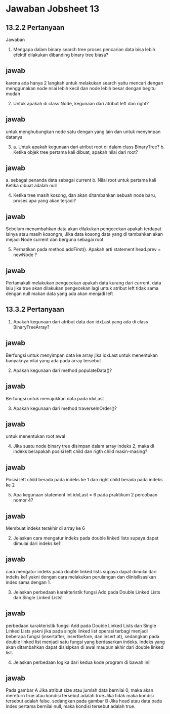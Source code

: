 # Jawaban Jobsheet 13
## 13.2.2 Pertanyaan
Jawaban
1.  Mengapa dalam binary search tree proses pencarian data bisa lebih efektif dilakukan dibanding binary tree biasa? 
## jawab
karena ada hanya 2 langkah untuk melakukan search yaitu mencari dengan menggunakan node nilai lebih kecil dan node lebih besar dengan begitu mudah

2. Untuk apakah di class Node, kegunaan dari atribut left dan right?
## jawab
untuk menghubungkan node satu dengan yang lain dan untuk menyimpan datanya

3. a. Untuk apakah kegunaan dari atribut root di dalam class BinaryTree?
b. Ketika objek tree pertama kali dibuat, apakah nilai dari root?
## jawab
a.  sebagai penanda data sebagai current
b. Nilai root untuk pertama kali Ketika dibuat adalah null

4. Ketika tree masih kosong, dan akan ditambahkan sebuah node baru, proses apa yang akan terjadi?
## jawab
Sebelum menambahkan  data akan dilakukan pengecekan apakah terdapat isinya atau masih kosongm, Jika data kosong data yang di tambahkan akan mejadi Node current dan berguna sebagai root

5. Perhatikan pada method addFirst(). Apakah arti statement head.prev = newNode ? 
## jawab
Pertamakali melakukan pengecekan apakah data kurang dari current. data lalu jika true akan dilakukan pengecekan lagi untuk atribut left tidak sama dengan null makan data yang ada akan menjadi
left



## 13.3.2 Pertanyaan

1.	Apakah kegunaan dari atribut data dan idxLast yang ada di class BinaryTreeArray?
## jawab
Berfungsi untuk menyimpan data ke array jika idxLast untuk menentukan banyaknya nilai yang ada pada array tersebut

2.	Apakah kegunaan dari method populateData()?
## jawab
Berfungsi untuk menujukkan data pada idxLast

3.	Apakah kegunaan dari method traverseInOrder()?
## jawab
untuk menentukan root awal

4.  Jika suatu node binary tree disimpan dalam array indeks 2, maka di indeks berapakah posisi left child dan rigth child masin-masing?
## jawab
Posisi left child berada pada indeks ke 1 dan right child berada pada indeks ke 2

5. Apa kegunaan statement int idxLast = 6 pada praktikum 2 percobaan nomor 4?
## jawab
Membuat indeks terakhir di array ke 6

2. Jelaskan cara mengatur indeks pada double linked lists supaya dapat dimulai dari indeks ke1! 
## jawab
cara mengatur indeks pada double linked lists supaya dapat dimulai dari indeks ke1 yakni dengan cara melakukan perulangan dan diinisilisasikan index sama dengan 1.

3. Jelaskan perbedaan karakteristik fungsi Add pada Double Linked Lists dan Single Linked Lists! 
## jawab
perbedaan karakteristik fungsi Add pada Double Linked Lists dan Single Linked Lists yakni jika pada single linked list operasi terbagi menjadi beberapa fungsi (insertafter, insertbefore, dan insert at), sedangkan pada double linked list menjadi satu fungsi yang berdasarkan indeks. Indeks yang akan ditambahkan dapat disisipkan di awal maupun akhir dari double linked list.

4. Jelaskan perbedaan logika dari kedua kode program di bawah ini!
## jawab
Pada gambar A Jika atribut size atau jumlah data bernilai 0, maka akan mereturn true atau kondisi tersebut adalah true.Jika tidak maka kondisi tersebut adalah false. sedangkan pada gambar B Jika head atau data pada index pertama bernilai null, maka kondisi tersebut adalah true.
